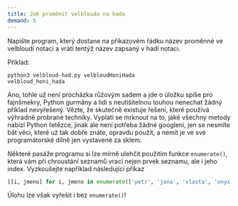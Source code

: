 ```yaml
---
title: Jak proměnit velblouda na hada
demand: 5
---
```


Napište program, který dostane na příkazovém řádku název proměnné ve velbloudí notaci a vrátí tentýž název zapsaný v hadí notaci.

Příklad:

```shell
python3 velbloud-had.py velbloudHoniHada
velbloud_honi_hada
```

Ano, tohle už není procházka růžovým sadem a jde o úložku spíše pro fajnšmekry, Python gurmány a lidi s neutišitelnou touhou nenechat žádný příklad nevyřešený. Vězte, že skutečně existuje řešení, které používá výhradně probrané techniky. Vyplatí se mrknout na to, jaké všechny metody nabízí Python řetězce, jinak ale není potřeba žádné googlení, jen se nesmíte bát věci, které už tak dobře znáte, opravdu použít, a nemít je ve své programátorské dílně jen vystavené za sklem.

Některé pasáže programu si lze mírně ulehčit použitím funkce `enumerate()`, která vám při chroustání seznamů vrací nejen prvek seznamu, ale i jeho index. Vyzkoušejte například následující příkaz

```py
[[i, jmeno] for i, jmeno in enumerate(['petr', 'jana', 'vlasta', 'onyx'])]
```

Úlohu lze však vyřešit i bez `enumerate()`!
